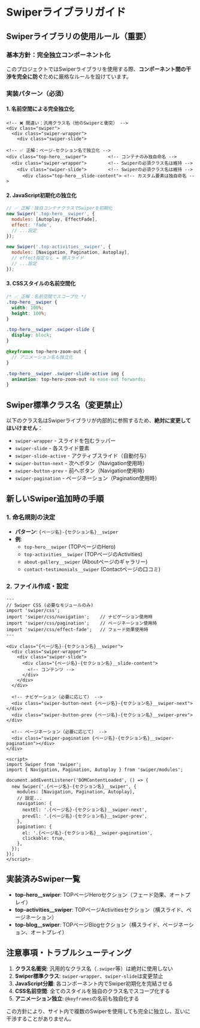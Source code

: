 # Swiperライブラリガイド

## Swiperライブラリの使用ルール（重要）

### 基本方針：完全独立コンポーネント化

このプロジェクトではSwiperライブラリを使用する際、**コンポーネント間の干渉を完全に防ぐ**ために厳格なルールを設けています。

### 実装パターン（必須）

#### 1. 名前空間による完全独立化
```astro
<!-- ❌ 間違い：汎用クラス名（他のSwiperと衝突） -->
<div class="swiper">
  <div class="swiper-wrapper">
    <div class="swiper-slide">

<!-- ✅ 正解：ページ-セクション名で独立化 -->
<div class="top-hero__swiper">        <!-- コンテナのみ独自命名 -->
  <div class="swiper-wrapper">        <!-- Swiperの必須クラス名は維持 -->
    <div class="swiper-slide">        <!-- Swiperの必須クラス名は維持 -->
      <div class="top-hero__slide-content"> <!-- カスタム要素は独自命名 -->
```

#### 2. JavaScript初期化の独立化
```javascript
// ✅ 正解：独自コンテナクラスでSwiperを初期化
new Swiper('.top-hero__swiper', {
  modules: [Autoplay, EffectFade],
  effect: 'fade',
  // ...設定
});

new Swiper('.top-activities__swiper', {
  modules: [Navigation, Pagination, Autoplay],
  // effect指定なし = 横スライド
  // ...設定
});
```

#### 3. CSSスタイルの名前空間化
```scss
/* ✅ 正解：名前空間でスコープ化 */
.top-hero__swiper {
  width: 100%;
  height: 100%;
}

.top-hero__swiper .swiper-slide {
  display: block;
}

@keyframes top-hero-zoom-out {
  // アニメーション名も独立化
}

.top-hero__swiper .swiper-slide-active img {
  animation: top-hero-zoom-out 4s ease-out forwards;
}
```

## Swiper標準クラス名（変更禁止）

以下のクラス名はSwiperライブラリが内部的に参照するため、**絶対に変更してはいけません**：

- `swiper-wrapper` - スライドを包むラッパー
- `swiper-slide` - 各スライド要素
- `swiper-slide-active` - アクティブスライド（自動付与）
- `swiper-button-next` - 次へボタン（Navigation使用時）
- `swiper-button-prev` - 前へボタン（Navigation使用時）
- `swiper-pagination` - ページネーション（Pagination使用時）

## 新しいSwiper追加時の手順

### 1. 命名規則の決定
- **パターン**: `{ページ名}-{セクション名}__swiper`
- **例**: 
  - `top-hero__swiper` (TOPページのHero)
  - `top-activities__swiper` (TOPページのActivities)
  - `about-gallery__swiper` (Aboutページのギャラリー)
  - `contact-testimonials__swiper` (Contactページの口コミ)

### 2. ファイル作成・設定
```astro
---
// Swiper CSS (必要なモジュールのみ)
import 'swiper/css';
import 'swiper/css/navigation';    // ナビゲーション使用時
import 'swiper/css/pagination';    // ページネーション使用時
import 'swiper/css/effect-fade';   // フェード効果使用時
---

<div class="{ページ名}-{セクション名}__swiper">
  <div class="swiper-wrapper">
    <div class="swiper-slide">
      <div class="{ページ名}-{セクション名}__slide-content">
        <!-- コンテンツ -->
      </div>
    </div>
  </div>
  
  <!-- ナビゲーション（必要に応じて） -->
  <div class="swiper-button-next {ページ名}-{セクション名}__swiper-next"></div>
  <div class="swiper-button-prev {ページ名}-{セクション名}__swiper-prev"></div>
  
  <!-- ページネーション（必要に応じて） -->
  <div class="swiper-pagination {ページ名}-{セクション名}__swiper-pagination"></div>
</div>

<script>
import Swiper from 'swiper';
import { Navigation, Pagination, Autoplay } from 'swiper/modules';

document.addEventListener('DOMContentLoaded', () => {
  new Swiper('.{ページ名}-{セクション名}__swiper', {
    modules: [Navigation, Pagination, Autoplay],
    // 設定...
    navigation: {
      nextEl: '.{ページ名}-{セクション名}__swiper-next',
      prevEl: '.{ページ名}-{セクション名}__swiper-prev',
    },
    pagination: {
      el: '.{ページ名}-{セクション名}__swiper-pagination',
      clickable: true,
    },
  });
});
</script>
```

## 実装済みSwiper一覧

- **top-hero__swiper**: TOPページHeroセクション（フェード効果、オートプレイ）
- **top-activities__swiper**: TOPページActivitiesセクション（横スライド、ページネーション）
- **top-blog__swiper**: TOPページBlogセクション（横スライド、ページネーション、オートプレイ）

## 注意事項・トラブルシューティング

1. **クラス名衝突**: 汎用的なクラス名（`.swiper`等）は絶対に使用しない
2. **Swiper標準クラス**: `swiper-wrapper`、`swiper-slide`は変更禁止
3. **JavaScript分離**: 各コンポーネント内でSwiper初期化を完結させる
4. **CSS名前空間**: 全てのスタイルを独自のクラス名でスコープ化する
5. **アニメーション独立**: `@keyframes`の名前も独自化する

この方針により、サイト内で複数のSwiperを使用しても完全に独立し、互いに干渉することがありません。